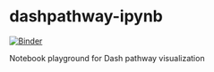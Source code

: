 # dashpathway-ipynb
[![Binder](https://mybinder.org/badge_logo.svg)](https://mybinder.org/v2/gh/ecell/dashpathway-ipynb/master)

Notebook playground for Dash pathway visualization
